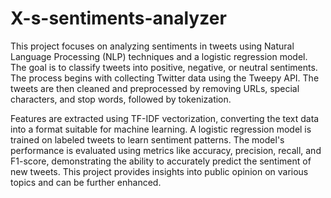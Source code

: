 # X-s-sentiments-analyzer

This project focuses on analyzing sentiments in tweets using Natural Language Processing (NLP) techniques and a logistic regression model. The goal is to classify tweets into positive, negative, or neutral sentiments. The process begins with collecting Twitter data using the Tweepy API. The tweets are then cleaned and preprocessed by removing URLs, special characters, and stop words, followed by tokenization.

Features are extracted using TF-IDF vectorization, converting the text data into a format suitable for machine learning. A logistic regression model is trained on labeled tweets to learn sentiment patterns. The model's performance is evaluated using metrics like accuracy, precision, recall, and F1-score, demonstrating the ability to accurately predict the sentiment of new tweets. This project provides insights into public opinion on various topics and can be further enhanced.
